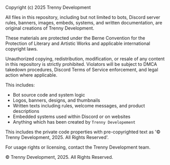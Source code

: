 Copyright (c) 2025 Trenny Development

All files in this repository, including but not limited to bots, Discord server rules, banners, images, embeds, systems, and written documentation, are original creations of Trenny Development.

These materials are protected under the Berne Convention for the Protection of Literary and Artistic Works and applicable international copyright laws.

Unauthorized copying, redistribution, modification, or resale of any content in this repository is strictly prohibited. Violators will be subject to DMCA takedown procedures, Discord Terms of Service enforcement, and legal action where applicable.

This includes:
- Bot source code and system logic
- Logos, banners, designs, and thumbnails
- Written texts including rules, welcome messages, and product descriptions
- Embedded systems used within Discord or on websites
- Anything which has been created by `Trenny Developement`


This includes the private code properties with pre-copyrighted text as '© Trenny Development, 2025. All Rights Reserved'. 

For usage rights or licensing, contact the Trenny Development team.

© Trenny Development, 2025. All Rights Reserved.
